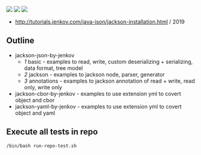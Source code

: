 ![](https://img.shields.io/badge/language-xxx-blue)
![](https://img.shields.io/badge/technology-xxx,%20xxx-blue)
![](https://img.shields.io/badge/development%20year-2021-orange)

- http://tutorials.jenkov.com/java-json/jackson-installation.html / 2019

## Outline

- jackson-json-by-jenkov
  - _1_ basic - examples to read, write, custom deserializing + serializing, data format, tree model
  - _2_ jackson - examples to jackson node, parser, generator
  - _3_ annotations - examples to jackson annotation of read + write, read only, write only
- jackson-cbor-by-jenkov - examples to use extension yml to covert object and cbor
- jackson-yaml-by-jenkov - examples to use extension yml to covert object and yaml

## Execute all tests in repo

`/bin/bash run-repo-test.sh`
